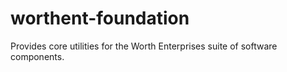 # worthent-foundation
Provides core utilities for the Worth Enterprises suite of software components.
